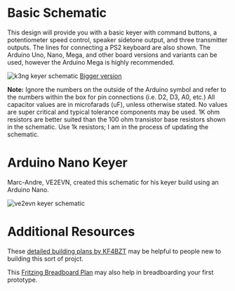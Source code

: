 # Basic Schematic

This design will provide you with a basic keyer with command buttons, a potentiometer speed control, speaker sidetone output, and three transmitter outputs.  The lines for connecting a PS2 keyboard are also shown.  The Arduino Uno, Nano, Mega, and other board versions and variants can be used, however the Arduino Mega is highly recommended.

![k3ng keyer schematic](https://radioartisan.files.wordpress.com/2011/03/k3ng-keyer-schematic-2012052101.png)
[Bigger version](https://radioartisan.files.wordpress.com/2011/03/k3ng-keyer-schematic-2012052101.png)

**Note:** Ignore the numbers on the outside of the Arduino symbol and refer to the numbers within the box for pin connections (i.e. D2, D3, A0, etc.)  All capacitor values are in microfarads (uF), unless otherwise stated.  No values are super critical and typical tolerance components may be used.  1K ohm resistors are better suited than the 100 ohm transistor base resistors shown in the schematic.  Use 1k resistors; I am in the process of updating the schematic.

# Arduino Nano Keyer

Marc-Andre, VE2EVN, created this schematic for his keyer build using an Arduino Nano.

![ve2evn keyer schematic](https://cloud.githubusercontent.com/assets/3332720/26757687/60e1159c-488a-11e7-86ae-314ab5ba8791.png)

# Additional Resources

These [detailed building plans by KF4BZT](https://kf4bzt.wordpress.com/2015/08/06/arduino-cw-keyer-project/) may be helpful to people new to building this sort of projct.

This [Fritzing Breadboard Plan](http://fritzing.org/media/fritzing-repo/projects/k/k3ng-project/images/K3NG%20keyer_bb.png) may also help in breadboarding your first prototype.
